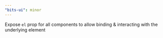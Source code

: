 ```yaml
---
"bits-ui": minor
---
```


Expose `el` prop for all components to allow binding & interacting with the underlying element  
